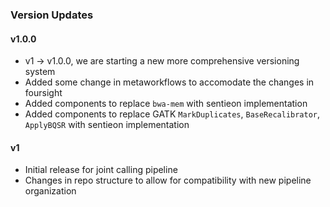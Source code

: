 ### Version Updates

#### v1.0.0
* v1 -> v1.0.0, we are starting a new more comprehensive versioning system
* Added some change in metaworkflows to accomodate the changes in foursight
* Added components to replace `bwa-mem` with sentieon implementation
* Added components to replace GATK `MarkDuplicates`, `BaseRecalibrator`, `ApplyBQSR` with sentieon implementation

#### v1
* Initial release for joint calling pipeline
* Changes in repo structure to allow for compatibility with new pipeline organization
